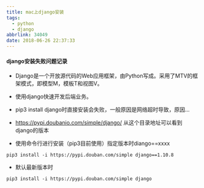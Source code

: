 ```yaml
---
title: mac上django安装
tags:
  - python
  - django
abbrlink: 34049
date: 2018-06-26 22:37:33
---
```


#### django安装失败问题记录
- Django是一个开放源代码的Web应用框架，由Python写成。采用了MTV的框架模式，即模型M，模板T和视图V。
- 使用django快速开发后端业务。
- pip3 install django时直接安装会失败，一般原因是网络超时导致，原因...


- https://pypi.doubanio.com/simple/django/ 从这个目录地址可以看到django的版本
- 使用命令行进行安装（pip3目前使用）指定版本时diango==xxxx

```
pip3 install -i https://pypi.douban.com/simple django==1.10.8

```
- 默认最新版本时

```
pip3 install -i https://pypi.douban.com/simple django
```